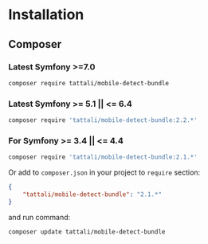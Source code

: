 Installation
============

Composer
--------

### Latest Symfony >=7.0

```sh
composer require tattali/mobile-detect-bundle
```

### Latest Symfony >= 5.1 || <= 6.4

```sh
composer require 'tattali/mobile-detect-bundle:2.2.*'
```

### For Symfony >= 3.4 || <= 4.4

```sh
composer require 'tattali/mobile-detect-bundle:2.1.*'
```

Or add to `composer.json` in your project to `require` section:
```json
{
    "tattali/mobile-detect-bundle": "2.1.*"
}
```

and run command:
```sh
composer update tattali/mobile-detect-bundle
```
